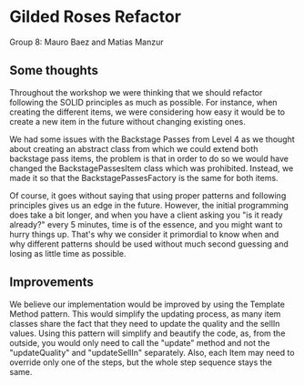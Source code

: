 # Gilded Roses Refactor

Group 8: Mauro Baez and Matias Manzur

## Some thoughts
Throughout the workshop we were thinking that we should refactor following the SOLID principles as much as possible.
For instance, when creating the different items, we were considering how easy it would be to create a new item in the future without changing existing ones.


We had some issues with the Backstage Passes from Level 4 as we thought about creating an abstract class from which we could extend
both backstage pass items, the problem is that in order to do so we would have changed the BackstagePassesItem class which
was prohibited. Instead, we made it so that the BackstagePassesFactory is the same for both items.


Of course, it goes without saying that using proper patterns and following principles gives us an edge in the future. However, the initial programming does take a bit longer,
and when you have a client asking you "is it ready already?" every 5 minutes, time is of the essence, and you might want to hurry things up.
That's why we consider it primordial to know when and why different patterns should be used without much second guessing and losing as little time as possible.


## Improvements
We believe our implementation would be improved by using the Template Method pattern. This would simplify the updating process, as many item classes share the fact that they
need to update the quality and the sellIn values. Using this pattern will simplify and beautify the code, as, from the outside, you would only need to call the "update" method
and not the "updateQuality" and "updateSellIn" separately. Also, each Item may need to override only one of the steps, but the whole step sequence stays the same.
